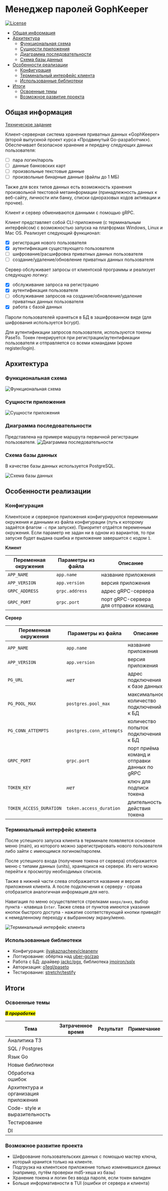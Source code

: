 # Менеджер паролей GophKeeper

[![License](https://img.shields.io/badge/license-MIT-blue)](LICENSE)

- [Общая информация](#общая-информация)
- [Архитектура](#архитектура)
    - [Функциональная схема](#функциональная-схема)
    - [Сущности приложения](#сущности-приложения)
    - [Диаграмма последовательности](#диаграмма-последовательности)
    - [Схема базы данных](#схема-базы-данных)
- [Особенности реализации](#особенности-реализации)
    - [Конфигурация](#конфигурация)
    - [Терминальный интерфейс клиента](#терминальный-интерфейс-клиента)
    - [Использованные библиотеки](#использованные-библиотеки)
- [Итоги](#итоги)
    - [Освоенные темы](#освоенные-темы)
    - [Возможное развитие проекта](#возможное-развитие-проекта)

## Общая информация
[Техническое задание](docs/SPECIFICATION.md)

Клиент-серверная система хранения приватных данных «GophKeeper» (второй выпускной проект курса «Продвинутый Go-разработчик»). Обеспечивает безопасное хранение и передачу следующих данных пользователя:
- [ ] пара логин/пароль
- [ ] данные банковских карт
- [ ] произвольные текстовые данные
- [ ] произвольные бинарные данные (файлы до 1 МБ)

Также для всех типов данных есть возможность хранения произвольной текстовой метаинформации (принадлежность данных к веб-сайту, личности или банку, списки одноразовых кодов активации и прочее).

Клиент и сервер обмениваются данными с помощью gRPC.

Клиент представляет собой CLI-приложение (с терминальным интерфейсом) с возможностью запуска на платформах Windows, Linux и Mac OS. Реализует следующий функционал:
- [x] регистрация нового пользователя
- [x] аутентификация существующего пользователя
- [ ] шифрование/расшифровка приватных данных пользователя
- [ ] создание/удаление/обновление приватных данных пользователя

Сервер обслуживает запросы от клиентской программы и реализует следующую логику:
- [x] обслуживание запроса на регистрацию
- [x] аутентификация пользователя
- [ ] обслуживание запросов на создание/обновление/удаление приватных данных пользователя
- [x] работа с базой данных

Пароли пользователей храняться в БД в зашифрованном виде (для шифрования используется bcrypt).

Для аутентификации запросов пользователя, используются токены PaseTo. Токен генерируется при регистрации/аутентификации пользователя и отправляется со всеми командами (кроме register/login).

## Архитектура
### Функциональная схема
![Функциональная схема](docs/functional_scheme.png)

### Сущности приложения
![Сущности приложения](docs/entities.png)

### Диаграмма последовательности
Представлена на примере маршрута первичной регистрации пользователя.
![Диаграмма последовательности](docs/register_seq.png)

### Схема базы данных
В качестве базы данных используется PostgreSQL.

![Схема базы данных](docs/db_scheme.png)

## Особенности реализации
### Конфигурация
Клиентское и серверное приложения конфигурируются переменными окружения и данными из файла конфигурации (путь к которому задаётся флагом `-c` при запуске). Приоритет отдаётся переменным окружения.
Если параметр не задан ни в одном из вариантов, то при запуске будет выдана ошибка и приложение завершится с кодом `1`.

**Клиент**

| Переменная окружения | Параметры из файла | Описание                              |
|----------------------|--------------------|---------------------------------------|
| `APP_NAME`           | `app.name`         | название приложения                   |
| `APP_VERSION`        | `app.version`      | версия приложения                     |
| `GRPC_ADDRESS`       | `grpc.address`     | адрес gRPC-сервера                    |
| `GRPC_PORT`          | `grpc.port`        | порт gRPC-сервера для отправки команд |

**Сервер**

| Переменная окружения    | Параметры из файла       | Описание                                     |
|-------------------------|--------------------------|----------------------------------------------|
| `APP_NAME`              | `app.name`               | название приложения                          |
| `APP_VERSION`           | `app.version`            | версия приложения                            |
| `PG_URL`                | *нет*                    | адрес подключения к базе данных              |
| `PG_POOL_MAX`           | `postgres.pool_max`      | максимальное количество подключений к БД     |
| `PG_CONN_ATTEMPTS`      | `postgres.conn_attempts` | количество попыток подключения к БД          |
| `GRPC_PORT`             | `grpc.port`              | порт приёма команд и отправки данных по gRPC |
| `TOKEN_KEY`             | *нет*                    | ключ для подписи токена                      |
| `TOKEN_ACCESS_DURATION` | `token.access_duration`  | длительность действия токена                 |

### Терминальный интерфейс клиента
После успешного запуска клиента в терминале появляется основное меню (main), из которого можно зарегистрировать нового пользователя либо зайти с имеющимся логином/паролем.

После успешного входа (получение токена от сервера) отображается меню с типами данных (units), хранящихся на сервере. Из него можно перейти к просмотру необходимых списков.

Также в нижней части слева отображается название и версия приложения клиента. А после подключения к серверу - справа отобразится аналогичная информация для него.

Навигация по меню осуществляется стрелками `вверх/вниз`, выбор пункта - клавиша `Enter`. Также слева от пунктов имеются указания кнопок быстрого доступа - нажатие соответствующей кнопки приведёт к немедленному переходу к выбранному экрану/меню.

![Терминальный интерфейс клиента](docs/client_tui.png)

### Использованные библиотеки
- Конфигурация: [ilyakaznacheev/cleanenv](https://github.com/ilyakaznacheev/cleanenv)
- Логгирование: обёртка над [uber-go/zap](https://github.com/uber-go/zap)
- Работа с БД: драйвер [jackc/pgx](https://github.com/jackc/pgx), библиотека [jmoiron/sqlx](https://github.com/jmoiron/sqlx)
- Авторизация: [o1egl/paseto](https://github.com/o1egl/paseto)
- Тестирование: [stretchr/testify](https://github.com/stretchr/testify)

## Итоги
### Освоенные темы

<mark>**_В проработке_**

| Тема                                 | Затраченное время | Результат | Примечание |
|--------------------------------------|-------------------|-----------|------------|
| Аналитика ТЗ                         |                   |           |            |
| SQL / Postgres                       |                   |           |            |
| Язык Go                              |                   |           |            |
| Новые библиотеки                     |                   |           |            |
| Обработка ошибок                     |                   |           |            |
| Архитектура и организация приложения |                   |           |            |
| Code- style и выразительность        |                   |           |            |
| Тестирование                         |                   |           |            |
| DI                                   |                   |           |            |

### Возможное развитие проекта

- Шифрование пользовательских данных с помощью мастер ключа, который хранится только на клиенте.
- Подгрузка на клиентское приложение только изменившихся данных (например, путём проверки md5-хеша из базы)
- Хранение токена и логин без ввода пароля, если токен валиден
- Больше информативности в TUI (ошибки от сервера и клиента)
